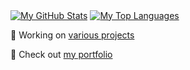 [<img align="center" src="https://github-readme-stats.vercel.app/api?username=caburum&show_icons=true&icon_color=58A6FF&text_color=C9D1D9&bg_color=0D1117&border_color=30363D&border_radius=6px&hide_title=true&hide_rank=true&disable_animations=true&include_all_commits=true" alt="My GitHub Stats" />](https://github.com/caburum)
[<img align="center" src="https://github-readme-stats.vercel.app/api/top-langs?username=caburum&text_color=C9D1D9&bg_color=0D1117&border_color=30363D&border_radius=6px&hide_title=true&disable_animations=true&layout=compact" alt="My Top Languages" />](https://github.com/caburum)

💬 Working on [various projects](https://github.com/caburum?tab=repositories)

💼 Check out [my portfolio](https://calum.ml)

<!-- 💻 Using -->

<!-- 🤔 Learning  -->

